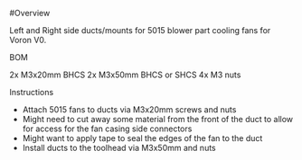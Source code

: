 #Overview

Left and Right side ducts/mounts for 5015 blower part cooling fans for Voron V0. 

BOM

2x M3x20mm BHCS
2x M3x50mm BHCS or SHCS
4x M3 nuts

Instructions

- Attach 5015 fans to ducts via M3x20mm screws and nuts
- Might need to cut away some material from the front of the duct to allow for access for the fan casing side connectors
- Might want to apply tape to seal the edges of the fan to the duct
- Install ducts to the toolhead via M3x50mm and nuts 
